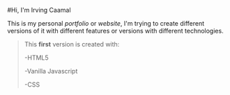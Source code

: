 #Hi, I'm Irving Caamal 

This is my personal _portfolio_ or _website_, I'm trying to create different versions of it with different features or versions with different technologies.

> This **first** version is created with:
>
>-HTML5
>
>-Vanilla Javascript
>
>-CSS